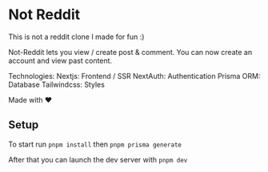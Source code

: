 # Not Reddit

This is not a reddit clone I made for fun :)

Not-Reddit lets you view / create post & comment. You can now create an account and view past content.

Technologies:
Nextjs: Frontend / SSR
NextAuth: Authentication
Prisma ORM: Database
Tailwindcss: Styles

Made with ❤️

## Setup
To start run `pnpm install` then `pnpm prisma generate`

After that you can launch the dev server with `pnpm dev`
